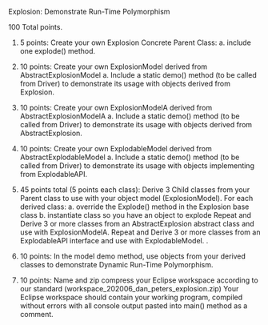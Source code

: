 Explosion: Demonstrate Run-Time Polymorphism

100 Total points.
1. 5 points: Create your own Explosion Concrete Parent Class:
 a. include one explode() method.
2. 10 points: Create your own ExplosionModel derived from AbstractExplosionModel
           a. Include a static demo() method (to be called from Driver) to demonstrate its usage
 with objects derived from Explosion.
3. 10 points: Create your own ExplosionModelA derived from AbstractExplosionModelA
           a. Include a static demo() method (to be called from Driver) to demonstrate its usage
 with objects derived from AbstractExplosion.
4. 10 points: Create your own ExplodableModel derived from AbstractExplodableModel
           a. Include a static demo() method (to be called from Driver) to demonstrate its usage
 with objects implementing from ExplodableAPI.
5. 45 points total (5 points each class): Derive 3 Child classes from your Parent class to use with your object model (ExplosionModel). For each derived class:
 a. override the Explode() method in the Explosion base class
           b.  instantiate class so you have an object to explode
Repeat and Derive 3 or more classes from an AbstractExplosion abstract class and use with ExplosionModelA.
Repeat and Derive 3 or more classes from an ExplodableAPI interface and use with ExplodableModel.
.
6. 10 points: In the model demo method, use objects from your derived classes to demonstrate Dynamic Run-Time Polymorphism.

7. 10 points: Name and zip compress your Eclipse workspace according to our standard (workspace_202006_dan_peters_explosion.zip) Your Eclipse workspace should contain your working program, compiled without errors with all console output pasted into main() method as a comment.
